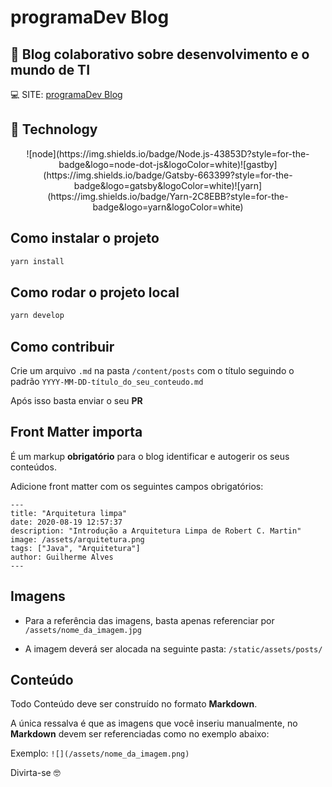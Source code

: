 # programaDev Blog

## 🚀 Blog colaborativo sobre desenvolvimento e o mundo de TI

💻 SITE: [programaDev Blog](https://programadev.com.br/)

## :rocket: Technology

<div align="center">
![node](https://img.shields.io/badge/Node.js-43853D?style=for-the-badge&logo=node-dot-js&logoColor=white)![gastby](https://img.shields.io/badge/Gatsby-663399?style=for-the-badge&logo=gatsby&logoColor=white)![yarn](https://img.shields.io/badge/Yarn-2C8EBB?style=for-the-badge&logo=yarn&logoColor=white)

</div>

## Como instalar o projeto

```bash
yarn install
```

## Como rodar o projeto local

```bash
yarn develop
```

## Como contribuir

Crie um arquivo `.md` na pasta `/content/posts` com o título seguindo o padrão `YYYY-MM-DD-título_do_seu_conteudo.md`

Após isso basta enviar o seu **PR**

## Front Matter importa

É um markup **obrigatório** para o blog identificar e autogerir os seus conteúdos.

Adicione front matter com os seguintes campos obrigatórios:

```text
---
title: "Arquitetura limpa"
date: 2020-08-19 12:57:37
description: "Introdução a Arquitetura Limpa de Robert C. Martin"
image: /assets/arquitetura.png
tags: ["Java", "Arquitetura"]
author: Guilherme Alves
---
```

## Imagens

- Para a referência das imagens, basta apenas referenciar por `/assets/nome_da_imagem.jpg`

- A imagem deverá ser alocada na seguinte pasta: `/static/assets/posts/`

## Conteúdo

Todo Conteúdo deve ser construído no formato **Markdown**.

A única ressalva é que as imagens que você inseriu manualmente, no **Markdown** devem ser referenciadas como no exemplo abaixo:

Exemplo: `![](/assets/nome_da_imagem.png)`

Divirta-se 🤓
